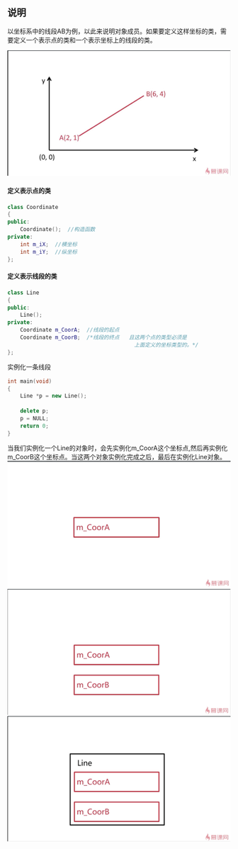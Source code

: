 ## 说明
以坐标系中的线段AB为例，以此来说明对象成员。如果要定义这样坐标的类，需要定义一个表示点的类和一个表示坐标上的线段的类。

![](./对象成员1.jpg)
  
#### 定义表示点的类
``` cpp
class Coordinate
{
public:
	Coordinate();  //构造函数
private:
	int m_iX;  //横坐标
	int m_iY;  //纵坐标
};
```  

#### 定义表示线段的类
```cpp
class Line
{
public:
	Line();
private:
	Coordinate m_CoorA;  //线段的起点
	Coordinate m_CoorB;  /*线段的终点   且这两个点的类型必须是  
										上面定义的坐标类型的。*/
};
```  
实例化一条线段
```cpp
int main(void)
{
	Line *p = new Line();
	
	delete p;
	p = NULL;
	return 0;
}
```  
当我们实例化一个Line的对象时，会先实例化m_CoorA这个坐标点,然后再实例化m_CoorB这个坐标点。当这两个对象实例化完成之后，最后在实例化Line对象。
![](./对象成员2.jpg)
![](./对象成员3.jpg)
![](./对象成员4.jpg)



